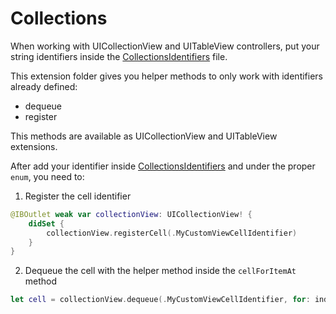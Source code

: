 # Collections

When working with UICollectionView and UITableView controllers, put your string identifiers inside the [CollectionsIdentifiers](./Collections/CollectionsIdentifiers.swift) file.

This extension folder gives you helper methods to only work with identifiers already defined:

* dequeue
* register

This methods are available as UICollectionView and UITableView extensions.

After add your identifier inside [CollectionsIdentifiers](./Collections/CollectionsIdentifiers.swift) and under the proper `enum`, you need to:

1. Register the cell identifier

```swift
@IBOutlet weak var collectionView: UICollectionView! {
    didSet {
        collectionView.registerCell(.MyCustomViewCellIdentifier)
    }
}
```

2. Dequeue the cell with the helper method inside the `cellForItemAt` method

```swift
let cell = collectionView.dequeue(.MyCustomViewCellIdentifier, for: indexPath, castingTo: MyCustomViewCell.self)
```